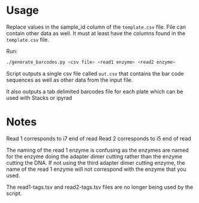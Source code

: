# Usage
Replace values in the sample_id column of the `template.csv` file. File
can contain other data as well. It must at least have the columns found
in the `template.csv` file.

Run:
```bash
./generate_barcodes.py <csv file> <read1 enzyme> <read2 enzyme> 
```
Script outputs a single csv file called `out.csv` that contains the bar code sequences 
as well as other data from the input file.

It also outputs a tab delimited barcodes file for each plate which can be used with Stacks or ipyrad

# Notes
Read 1 corresponds to i7 end of read
Read 2 corresponds to i5 end of read

The naming of the read 1 enzyme is confusing as the enzymes are named for 
the enzyme doing the adapter dimer cutting rather than the enzyme cutting the 
DNA. If not using the third adapter dimer cutting enzyme, the name of 
the read 1 enzyme will not correspond with the enzyme that you used. 

The read1-tags.tsv and read2-tags.tsv files are no longer being used by the script. 